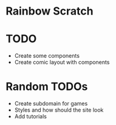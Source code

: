 # Rainbow Scratch

# TODO
* Create some components
* Create comic layout with components


# Random TODOs
* Create subdomain for games
* Styles and how should the site look
* Add tutorials
